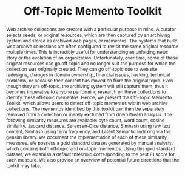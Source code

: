 ---
abstract: 'Web archive collections are created with a particular purpose in mind.
  A curator selects seeds, or original resources, which are then captured by an archiving
  system and stored as archived web pages, or mementos. The systems that build web
  archive collections are often configured to revisit the same original resource multiple
  times. This is incredibly useful for understanding an unfolding news story or the
  evolution of an organization. Unfortunately, over time, some of these original resources
  can go off-topic and no longer suit the purpose for which the collection was originally
  created. They can go off-topic due to web site redesigns, changes in domain ownership,
  financial issues, hacking, technical problems, or because their content has moved
  on from the original topic. Even though they are off-topic, the archiving system
  will still capture them, thus it becomes imperative to anyone performing research
  on these collections to identify these off-topic mementos. Hence, we present the
  Off-Topic Memento Toolkit, which allows users to detect off-topic mementos within
  web archive collections. The mementos identified by this toolkit can then be separately
  removed from a collection or merely excluded from downstream analysis. The following
  similarity measures are available: byte count, word count, cosine similarity, Jaccard
  distance, Sørensen-Dice distance, Simhash using raw text content, Simhash using
  term frequency, and Latent Semantic Indexing via the gensim library. We document
  the implementation of each of these similarity measures. We possess a gold standard
  dataset generated by manual analysis, which contains both off-topic and on-topic
  mementos. Using this gold standard dataset, we establish a default threshold corresponding
  to the best F1 score for each measure. We also provide an overview of potential
  future directions that the toolkit may take.'
creators:
- Jones, Shawn
- Nelson, Michael
- Weigle, Michele
date: null
document_url: https://services.phaidra.univie.ac.at/api/object/o:923618/download
grand_parent: iPRES
institutions: []
keywords:
- boston
landing_page_url: https://phaidra.univie.ac.at/o:923618
language: eng
layout: publication
license: CC BY 4.0 International
notes_url: null
parent: iPRES 2018
publication_type: paper
size: 3119450
slides_url: null
source_name: iPRES
stream_url: null
title: Off-Topic Memento Toolkit
year: 2018
---
